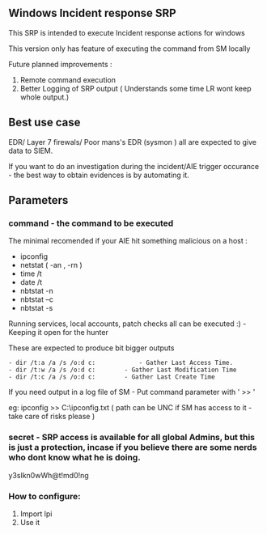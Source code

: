 ﻿## Windows Incident response SRP

This SRP is intended to execute Incident response actions for windows

This version only has feature of executing the command from SM locally

Future planned improvements :
 1. Remote command execution
 2. Better Logging of SRP output ( Understands some time LR wont keep whole output.) 
 
## Best use case

EDR/ Layer 7 firewals/ Poor mans's EDR (sysmon )   all are expected to give data to SIEM.

If you want to do an investigation during the incident/AIE trigger occurance  -  the best way to obtain evidences is by automating it.


 
## Parameters

### command - the command to be executed 

The minimal recomended if your AIE hit something malicious on a host : 
 - ipconfig
 - netstat ( -an , -rn ) 
 - time /t
 - date /t 
 - nbtstat -n
 - nbtstat –c
 - nbtstat -s
 
 Running services, local accounts, patch checks  all can be executed :)  - Keeping it open for the hunter
 
 These are expected to produce bit bigger outputs

	- dir /t:a /a /s /o:d c:    		- Gather Last Access Time.
	- dir /t:w /a /s /o:d c:		- Gather Last Modification Time 
	- dir /t:c /a /s /o:d c:		- Gather Last Create Time
 
If you need output in  a log file of SM - Put command parameter with ' >> '

eg:
	ipconfig >> C:\ipconfig.txt  ( path can be UNC if SM has access to it - take care of risks please ) 

### secret - SRP access is available for all global Admins, but this is just a protection, incase if you believe there are some nerds who dont know what he is doing.
 
y3sIkn0wWh@t!md0!ng


### How to configure: 

 1. Import lpi 
 2. Use it



 


